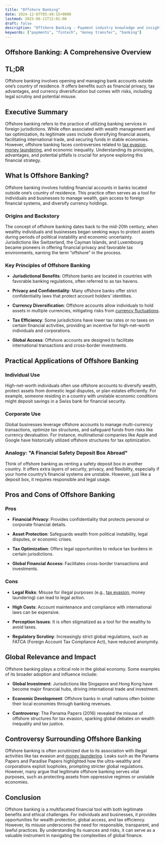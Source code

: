 ```yaml
---
title: "Offshore Banking"
date: 2024-12-07T05:49:15+0000
lastmod: 2025-08-11T12:01:00
draft: false
description: "Offshore Banking - Payment industry knowledge and insights"
keywords: ["payments", "fintech", "money transfer", "banking"]
---
```


## Offshore Banking: A Comprehensive Overview

## TL;DR

Offshore banking involves opening and managing bank accounts outside one’s country of residence. It offers benefits such as financial privacy, tax advantages, and currency diversification but comes with risks, including legal scrutiny and potential misuse.

## Executive Summary

Offshore banking refers to the practice of utilizing banking services in foreign jurisdictions. While often associated with wealth management and tax optimization, its legitimate uses include diversifying financial assets, facilitating international trade, and securing funds in stable economies. However, offshore banking faces controversies related to [tax evasion](https://faisalkhanllc.xyz/resources/payments-wiki/t/taxes/), [money laundering](https://faisalkhanllc.xyz/resources/payments-wiki/m/money-laundering/), and economic inequality. Understanding its principles, advantages, and potential pitfalls is crucial for anyone exploring this financial strategy.

## What Is Offshore Banking?

Offshore banking involves holding financial accounts in banks located outside one’s country of residence. This practice often serves as a tool for individuals and businesses to manage wealth, gain access to foreign financial systems, and diversify currency holdings.

### Origins and Backstory

The concept of offshore banking dates back to the mid-20th century, when wealthy individuals and businesses began seeking ways to protect assets during periods of political instability and economic uncertainty. Jurisdictions like Switzerland, the Cayman Islands, and Luxembourg became pioneers in offering financial privacy and favorable tax environments, earning the term “offshore” in the process.

### Key Principles of Offshore Banking

- **Jurisdictional Benefits**: Offshore banks are located in countries with favorable banking regulations, often referred to as tax havens.

- **Privacy and Confidentiality**: Many offshore banks offer strict confidentiality laws that protect account holders’ identities.

- **Currency Diversification**: Offshore accounts allow individuals to hold assets in multiple currencies, mitigating risks from [currency fluctuations](https://faisalkhanllc.xyz/resources/payments-wiki/c/currency-fluctuations/).

- **Tax Efficiency**: Some jurisdictions have lower tax rates or no taxes on certain financial activities, providing an incentive for high-net-worth individuals and corporations.

- **Global Access**: Offshore accounts are designed to facilitate international transactions and cross-border investments.

## Practical Applications of Offshore Banking

### Individual Use

High-net-worth individuals often use offshore accounts to diversify wealth, protect assets from domestic legal disputes, or plan estates efficiently. For example, someone residing in a country with unstable economic conditions might deposit savings in a Swiss bank for financial security.

### Corporate Use

Global businesses leverage offshore accounts to manage multi-currency transactions, optimize tax structures, and safeguard funds from risks like currency devaluation. For instance, multinational companies like Apple and Google have historically utilized offshore structures for tax optimization.

### Analogy: "A Financial Safety Deposit Box Abroad"

Think of offshore banking as renting a safety deposit box in another country. It offers extra layers of security, privacy, and flexibility, especially if your home country’s financial systems are unstable. However, just like a deposit box, it requires responsible and legal usage.

## Pros and Cons of Offshore Banking

### Pros

- **Financial Privacy**: Provides confidentiality that protects personal or corporate financial details.

- **Asset Protection**: Safeguards wealth from political instability, legal disputes, or economic crises.

- **Tax Optimization**: Offers legal opportunities to reduce tax burdens in certain jurisdictions.

- **Global Financial Access**: Facilitates cross-border transactions and investments.

### Cons

- **Legal Risks**: Misuse for illegal purposes (e.g., [tax evasion](https://faisalkhanllc.xyz/resources/payments-wiki/t/taxes/), money laundering) can lead to legal action.

- **High Costs**: Account maintenance and compliance with international laws can be expensive.

- **Perception Issues**: It is often stigmatized as a tool for the wealthy to avoid taxes.

- **Regulatory Scrutiny**: Increasingly strict global regulations, such as FATCA (Foreign Account Tax Compliance Act), have reduced anonymity.

## Global Relevance and Impact

Offshore banking plays a critical role in the global economy. Some examples of its broader adoption and influence include:

- **Global Investment**: Jurisdictions like Singapore and Hong Kong have become major financial hubs, driving international trade and investment.

- **Economic Development**: Offshore banks in small nations often bolster their local economies through banking revenues.

- **Controversy**: The Panama Papers (2016) revealed the misuse of offshore structures for tax evasion, sparking global debates on wealth inequality and tax justice.

## Controversy Surrounding Offshore Banking

Offshore banking is often scrutinized due to its association with illegal activities like tax evasion and [money laundering](https://faisalkhanllc.xyz/resources/payments-wiki/t/taxes/). Leaks such as the Panama Papers and Paradise Papers highlighted how the ultra-wealthy and corporations exploit loopholes, prompting stricter global regulations. However, many argue that legitimate offshore banking serves vital purposes, such as protecting assets from oppressive regimes or unstable economies.

## Conclusion

Offshore banking is a multifaceted financial tool with both legitimate benefits and ethical challenges. For individuals and businesses, it provides opportunities for wealth protection, global access, and tax efficiency. However, its misuse underscores the need for responsible, transparent, and lawful practices. By understanding its nuances and risks, it can serve as a valuable instrument in navigating the complexities of global finance.